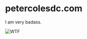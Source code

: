 # petercolesdc.com

I am very badass.

![WTF](https://media.giphy.com/media/44gu1V41ejJni/giphy.gif "WTF")
